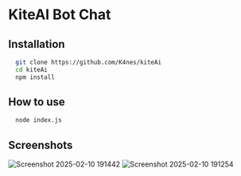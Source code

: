 # KiteAI Bot Chat
## Installation
```bash
  git clone https://github.com/K4nes/kiteAi
  cd kiteAi
  npm install
```

## How to use
```bash
  node index.js
```

## Screenshots
![Screenshot 2025-02-10 191442](https://github.com/user-attachments/assets/3da9fd60-3ad8-4181-9ed9-cd400ca8ad82)
![Screenshot 2025-02-10 191254](https://github.com/user-attachments/assets/dbf2e9c6-167c-458f-9827-51d415c67970)

